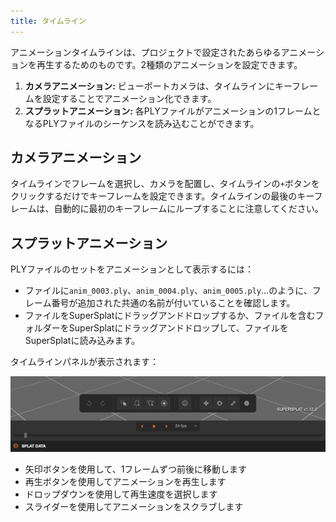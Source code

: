 ```yaml
---
title: タイムライン
---
```


アニメーションタイムラインは、プロジェクトで設定されたあらゆるアニメーションを再生するためのものです。2種類のアニメーションを設定できます。

1. **カメラアニメーション:** ビューポートカメラは、タイムラインにキーフレームを設定することでアニメーション化できます。
2. **スプラットアニメーション:** 各PLYファイルがアニメーションの1フレームとなるPLYファイルのシーケンスを読み込むことができます。

## カメラアニメーション

タイムラインでフレームを選択し、カメラを配置し、タイムラインの`+`ボタンをクリックするだけでキーフレームを設定できます。タイムラインの最後のキーフレームは、自動的に最初のキーフレームにループすることに注意してください。

## スプラットアニメーション

PLYファイルのセットをアニメーションとして表示するには：

- ファイルに`anim_0003.ply`、`anim_0004.ply`、`anim_0005.ply`...のように、フレーム番号が追加された共通の名前が付いていることを確認します。
- ファイルをSuperSplatにドラッグアンドドロップするか、ファイルを含むフォルダーをSuperSplatにドラッグアンドドロップして、ファイルをSuperSplatに読み込みます。

タイムラインパネルが表示されます：

<img width="931" alt="Screenshot 2025-01-03 at 13 52 25" src="/img/user-manual/gaussian-splatting/editing/supersplat/timeline.png" />

- 矢印ボタンを使用して、1フレームずつ前後に移動します
- 再生ボタンを使用してアニメーションを再生します
- ドロップダウンを使用して再生速度を選択します
- スライダーを使用してアニメーションをスクラブします
